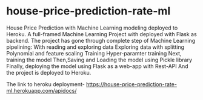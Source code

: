 # house-price-prediction-rate-ml
House Price Prediction with Machine Learning modeling deployed to Heroku.
A full-framed Machine Learning Project with deployed with Flask as backend.
The project has gone through complete step of Machine Learning pipelining:
With reading and exploring data
Exploring data with splitting
Polynomial and feature scaling
Training
Hyper-paramter training
Next, training the model
Then,Saving and Loading the model using Pickle library
Finally, deploying the model using Flask as a web-app with Rest-API
And the project is deployed to Heroku.

The link to heroku deployment- https://house-price-prediction-rate-ml.herokuapp.com/apidocs/

